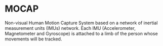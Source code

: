 MOCAP
================

Non-visual Human Motion Capture System based on a network of inertial measurement units (IMUs)
network. Each IMU (Accelerometer, Magnetometer and Gyroscope) is attached to a limb of the person
whose movements will be tracked.

